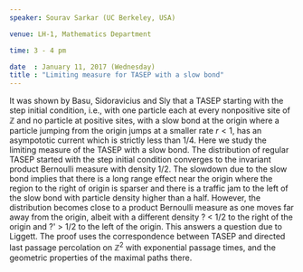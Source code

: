 ```yaml
---
speaker: Sourav Sarkar (UC Berkeley, USA)

venue: LH-1, Mathematics Department

time: 3 - 4 pm

date  : January 11, 2017 (Wednesday)
title : "Limiting measure for TASEP with a slow bond"
---
```

It was shown by Basu, Sidoravicius and Sly that a TASEP starting
with the step initial condition, i.e., with one particle each at every
nonpositive site of $\mathbb{Z}$ and no particle at positive sites, with a slow
bond at the origin where a particle jumping from the origin jumps at
a smaller rate $r < 1$, has an asympototic current which is strictly less
than 1/4. Here we study the limiting measure of the TASEP with a
slow bond. The distribution of regular TASEP started with the step
initial condition converges to the invariant product Bernoulli measure
with density 1/2. The slowdown due to the slow bond implies that there
is a long range effect near the origin where the region to the right of
origin is sparser and there is a traffic jam to the left of the slow bond
with particle density higher than a half. However, the distribution
becomes close to a product Bernoulli measure as one moves far away
from the origin, albeit with a different density ? < 1/2 to the right of
the origin and ?' > 1/2 to the left of the origin. This answers a question
due to Liggett. The proof uses the correspondence between TASEP
and directed last passage percolation on $\mathbb{Z}^2$ with exponential passage
times, and the geometric properties of the maximal paths there.
